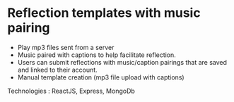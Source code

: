# Reflection templates with music pairing

- Play mp3 files sent from a server
- Music paired with captions to help facilitate reflection.
- Users can submit reflections with music/caption pairings that are saved and linked to their account.
- Manual template creation (mp3 file upload with captions)

Technologies : ReactJS, Express, MongoDb
